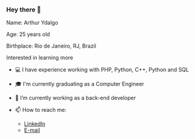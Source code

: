 ### Hey there 👋

Name: Arthur Ydalgo

Age: 25 years old

Birthplace: Rio de Janeiro, RJ, Brazil

Interested in learning more

- 💻 I have experience working with PHP, Python, C++, Python and SQL
- 🎓 I'm currently graduating as a Computer Engineer
- 🔭 I’m currently working as a back-end developer

- 📫 How to reach me:
  - [LinkedIn](https://www.linkedin.com/in/arthur-y/)
  - [E-mail](mailto:arthur.aymc@gmail.com)


